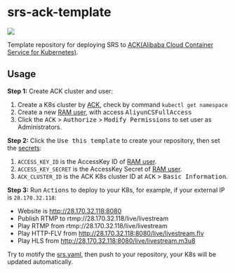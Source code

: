 # srs-ack-template

[![](https://github.com/winlinvip/srs-ack/actions/workflows/alibabacloud.yml/badge.svg)](https://github.com/winlinvip/srs-ack/actions/workflows/alibabacloud.yml)

Template repository for deploying SRS to [ACK(Alibaba Cloud Container Service for Kubernetes)](https://www.alibabacloud.com/product/kubernetes).

## Usage

**Step 1:** Create ACK cluster and user:

1. Create a K8s cluster by [ACK](https://cs.console.aliyun.com), check by command `kubectl get namespace`
1. Create a new [RAM user](https://ram.console.aliyun.com/users), with access <kbd>AliyunCSFullAccess</kbd>
1. Click the <kbd>ACK</kbd> > <kbd>Authorize</kbd> > <kbd>Modify Permissions</kbd> to set user as Administrators.

**Step 2:** Click the <kbd>Use this template</kbd> to create your repository, then set the [secrets](https://github.com/winlinvip/srs-ack-template/settings/secrets/actions):

1. `ACCESS_KEY_ID` is the AccessKey ID of [RAM user](https://ram.console.aliyun.com/users).
1. `ACCESS_KEY_SECRET` is the AccessKey Secret of [RAM user](https://ram.console.aliyun.com/users).
1. `ACK_CLUSTER_ID` is the ACK K8s cluster ID at <kbd>ACK</kbd> > <kbd>Basic Information</kbd>.

**Step 3:** Run <kbd>Actions</kbd> to deploy to your K8s, for example, if your external IP is `28.170.32.118`:

* Website is http://28.170.32.118:8080
* Publish RTMP to rtmp://28.170.32.118/live/livestream
* Play RTMP from rtmp://28.170.32.118/live/livestream
* Play HTTP-FLV from http://28.170.32.118:8080/live/livestream.flv
* Play HLS from http://28.170.32.118:8080/live/livestream.m3u8

Try to motify the [srs.yaml](srs.yaml), then push to your repository, your K8s will be updated automatically.

